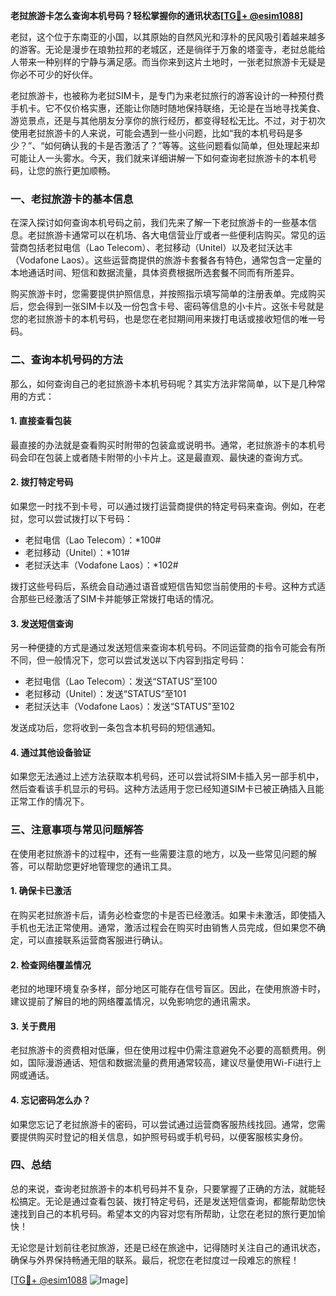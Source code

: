 **老挝旅游卡怎么查询本机号码？轻松掌握你的通讯状态[[TG💪+ @esim1088](https://t.me/s/esim1088)]**

老挝，这个位于东南亚的小国，以其原始的自然风光和淳朴的民风吸引着越来越多的游客。无论是漫步在琅勃拉邦的老城区，还是徜徉于万象的塔銮寺，老挝总能给人带来一种别样的宁静与满足感。而当你来到这片土地时，一张老挝旅游卡无疑是你必不可少的好伙伴。

老挝旅游卡，也被称为老挝SIM卡，是专门为来老挝旅行的游客设计的一种预付费手机卡。它不仅价格实惠，还能让你随时随地保持联络，无论是在当地寻找美食、游览景点，还是与其他朋友分享你的旅行经历，都变得轻松无比。不过，对于初次使用老挝旅游卡的人来说，可能会遇到一些小问题，比如“我的本机号码是多少？”、“如何确认我的卡是否激活了？”等等。这些问题看似简单，但处理起来却可能让人一头雾水。今天，我们就来详细讲解一下如何查询老挝旅游卡的本机号码，让您的旅行更加顺畅。

### 一、老挝旅游卡的基本信息

在深入探讨如何查询本机号码之前，我们先来了解一下老挝旅游卡的一些基本信息。老挝旅游卡通常可以在机场、各大电信营业厅或者一些便利店购买。常见的运营商包括老挝电信（Lao Telecom）、老挝移动（Unitel）以及老挝沃达丰（Vodafone Laos）。这些运营商提供的旅游卡套餐各有特色，通常包含一定量的本地通话时间、短信和数据流量，具体资费根据所选套餐不同而有所差异。

购买旅游卡时，您需要提供护照信息，并按照指示填写简单的注册表单。完成购买后，您会得到一张SIM卡以及一份包含卡号、密码等信息的小卡片。这张卡号就是您的老挝旅游卡的本机号码，也是您在老挝期间用来拨打电话或接收短信的唯一号码。

### 二、查询本机号码的方法

那么，如何查询自己的老挝旅游卡本机号码呢？其实方法非常简单，以下是几种常用的方式：

#### 1. **直接查看包装**
最直接的办法就是查看购买时附带的包装盒或说明书。通常，老挝旅游卡的本机号码会印在包装上或者随卡附带的小卡片上。这是最直观、最快速的查询方式。

#### 2. **拨打特定号码**
如果您一时找不到卡号，可以通过拨打运营商提供的特定号码来查询。例如，在老挝，您可以尝试拨打以下号码：
- 老挝电信（Lao Telecom）：*100#
- 老挝移动（Unitel）：*101#
- 老挝沃达丰（Vodafone Laos）：*102#

拨打这些号码后，系统会自动通过语音或短信告知您当前使用的卡号。这种方式适合那些已经激活了SIM卡并能够正常拨打电话的情况。

#### 3. **发送短信查询**
另一种便捷的方式是通过发送短信来查询本机号码。不同运营商的指令可能会有所不同，但一般情况下，您可以尝试发送以下内容到指定号码：
- 老挝电信（Lao Telecom）：发送“STATUS”至100
- 老挝移动（Unitel）：发送“STATUS”至101
- 老挝沃达丰（Vodafone Laos）：发送“STATUS”至102

发送成功后，您将收到一条包含本机号码的短信通知。

#### 4. **通过其他设备验证**
如果您无法通过上述方法获取本机号码，还可以尝试将SIM卡插入另一部手机中，然后查看该手机显示的号码。这种方法适用于您已经知道SIM卡已被正确插入且能正常工作的情况下。

### 三、注意事项与常见问题解答

在使用老挝旅游卡的过程中，还有一些需要注意的地方，以及一些常见问题的解答，可以帮助您更好地管理您的通讯工具。

#### 1. **确保卡已激活**
在购买老挝旅游卡后，请务必检查您的卡是否已经激活。如果卡未激活，即使插入手机也无法正常使用。通常，激活过程会在购买时由销售人员完成，但如果您不确定，可以直接联系运营商客服进行确认。

#### 2. **检查网络覆盖情况**
老挝的地理环境复杂多样，部分地区可能存在信号盲区。因此，在使用旅游卡时，建议提前了解目的地的网络覆盖情况，以免影响您的通讯需求。

#### 3. **关于费用**
老挝旅游卡的资费相对低廉，但在使用过程中仍需注意避免不必要的高额费用。例如，国际漫游通话、短信和数据流量的费用通常较高，建议尽量使用Wi-Fi进行上网或通话。

#### 4. **忘记密码怎么办？**
如果您忘记了老挝旅游卡的密码，可以尝试通过运营商客服热线找回。通常，您需要提供购买时登记的相关信息，如护照号码或手机号码，以便客服核实身份。

### 四、总结

总的来说，查询老挝旅游卡的本机号码并不复杂，只要掌握了正确的方法，就能轻松搞定。无论是通过查看包装、拨打特定号码，还是发送短信查询，都能帮助您快速找到自己的本机号码。希望本文的内容对您有所帮助，让您在老挝的旅行更加愉快！

无论您是计划前往老挝旅游，还是已经在旅途中，记得随时关注自己的通讯状态，确保与外界保持畅通无阻的联系。最后，祝您在老挝度过一段难忘的旅程！

[[TG💪+ @esim1088](https://t.me/s/esim1088) ![Image](https://i.postimg.cc/4NQfJmqS/Snipaste-2025-05-13-00-14-12.png)]